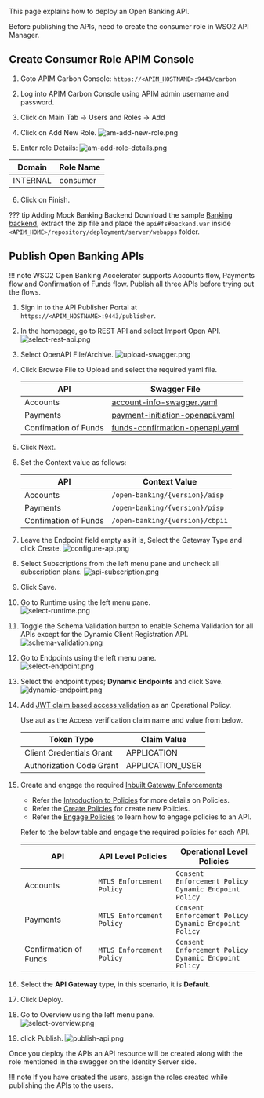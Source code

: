 This page explains how to deploy an Open Banking API.

Before publishing the APIs, need to create the consumer role in WSO2 API Manager. 

## Create Consumer Role APIM Console

1. Goto APIM Carbon Console:  `https://<APIM_HOSTNAME>:9443/carbon`

2. Log into APIM Carbon Console using APIM admin username and password.

3. Click on Main Tab → Users and Roles → Add

4. Click on Add New Role.
    ![am-add-new-role.png](../../assets/img/get-started/quick-start-guide/am-role-creation/am-add-new-role.png)

5. Enter role Details:
    ![am-add-role-details.png](../../assets/img/get-started/quick-start-guide/am-role-creation/am-add-role-details.png)

| Domain   | Role Name |
| -------- | --------- |
| INTERNAL | consumer  |


6. Click on Finish.

??? tip Adding Mock Banking Backend
    Download the sample [Banking backend](../../assets/attachments/backend.zip), extract the zip file and place the `api#fs#backend.war` inside `<APIM_HOME>/repository/deployment/server/webapps` folder.

## Publish Open Banking APIs

!!! note
    WSO2 Open Banking Accelerator supports Accounts flow, Payments flow and Confirmation of Funds flow. Publish all three APIs before trying out the flows.

1. Sign in to the API Publisher Portal at `https://<APIM_HOSTNAME>:9443/publisher`. 

2. In the homepage, go to REST API and select Import Open API. 
    ![select-rest-api.png](../../assets/img/get-started/quick-start-guide/deploy-apis/select-rest-api.png)

3. Select OpenAPI File/Archive. 
    ![upload-swagger.png](../../assets/img/get-started/quick-start-guide/deploy-apis/upload-swagger.png)

4. Click Browse File to Upload and select the required yaml file. 
        
    | API | Swagger File |
    | --- | ------------ |
    | Accounts |[account-info-swagger.yaml](https://github.com/wso2/financial-services-accelerator/blob/4.0.0/financial-services-accelerator/accelerators/fs-apim/repository/resources/apis/Accounts/account-info-swagger.yaml) | 
    | Payments |[payment-initiation-openapi.yaml](https://github.com/wso2/financial-services-accelerator/blob/4.0.0/financial-services-accelerator/accelerators/fs-apim/repository/resources/apis/Payments/payment-initiation-openapi.yaml) | 
    | Confimation of Funds |[funds-confirmation-openapi.yaml](https://github.com/wso2/financial-services-accelerator/blob/4.0.0/financial-services-accelerator/accelerators/fs-apim/repository/resources/apis/ConfirmationOfFunds/funds-confirmation-openapi.yaml) | 

5. Click Next.

6. Set the Context value as follows:

    | API | Context Value |
    | --- | ------------- |
    | Accounts | `/open-banking/{version}/aisp` | 
    | Payments | `/open-banking/{version}/pisp` | 
    | Confimation of Funds | `/open-banking/{version}/cbpii` | 

7. Leave the Endpoint field empty as it is, Select the Gateway Type and click Create.
    ![configure-api.png](../../assets/img/get-started/quick-start-guide/deploy-apis/configure-api.png)

8. Select Subscriptions from the left menu pane and uncheck all subscription plans.
    ![api-subscription.png](../../assets/img/get-started/quick-start-guide/deploy-apis/api-subscription.png)

9. Click Save.

10. Go to Runtime using the left menu pane. <br/>
    ![select-runtime.png](../../assets/img/get-started/quick-start-guide/deploy-apis/select-runtime.png)

11. Toggle the Schema Validation button to enable Schema Validation for all APIs except for the Dynamic Client Registration API.
    ![schema-validation.png](../../assets/img/get-started/quick-start-guide/deploy-apis/schema-validation.png)

12. Go to Endpoints using the left menu pane. <br/>
    ![select-endpoint.png](../../assets/img/get-started/quick-start-guide/deploy-apis/select-endpoints.png)

13. Select the endpoint types; **Dynamic Endpoints** and click Save.  
    ![dynamic-endpoint.png](../../assets/img/get-started/quick-start-guide/deploy-apis/dynamic-endpoint.png)

14. Add [JWT claim based access validation](https://apim.docs.wso2.com/en/latest/design/api-policies/regular-gateway-policies/jwt-claim-based-access-validator/) as an Operational Policy.

    Use aut as the Access verification claim name and value from below.

    | Token Type               | Claim Value      |
    | ------------------------ | ---------------  |
    | Client Credentials Grant | APPLICATION      |
    |Authorization Code Grant  | APPLICATION_USER |

15. Create and engage the required [Inbuilt Gateway Enforcements](../../learn/inbuilt-policies.md)
    - Refer the [Introduction to Policies](../../learn/policies.md) for more details on Policies.
    - Refer the [Create Policies](../../learn/create-policies.md) for create new Policies.
    - Refer the [Engage Policies](../../learn/engage-policies.md) to learn how to engage policies to an API.

    Refer to the below table and engage the required policies for each API.

    | API | API Level Policies | Operational Level Policies |
    | --- | ------------------ | -------------------------- |
    | Accounts | `MTLS Enforcement Policy` | `Consent Enforcement Policy` </br> `Dynamic Endpoint Policy` |
    | Payments | `MTLS Enforcement Policy` | `Consent Enforcement Policy` </br> `Dynamic Endpoint Policy` |
    | Confirmation of Funds | `MTLS Enforcement Policy` | `Consent Enforcement Policy` </br> `Dynamic Endpoint Policy` |

16. Select the **API Gateway** type, in this scenario, it is **Default**.

17. Click Deploy.

18. Go to Overview using the left menu pane. <br/>
    ![select-overview.png](../../assets/img/get-started/quick-start-guide/deploy-apis/select-overview.png)

19. click Publish. 
    ![publish-api.png](../../assets/img/get-started/quick-start-guide/deploy-apis/publish-api.png)

Once you deploy the APIs an API resource will be created along with the role mentioned in the swagger on the Identity Server side.

!!! note
    If you have created the users, assign the roles created while publishing the APIs to the users.
